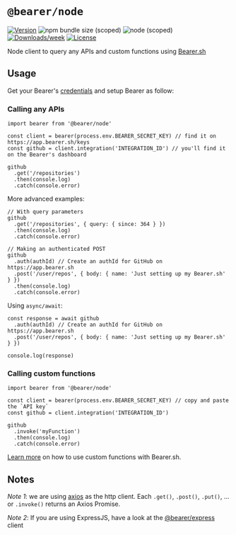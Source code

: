 # `@bearer/node`

[![Version](https://img.shields.io/npm/v/@bearer/logger.svg)](https://npmjs.org/package/@bearer/logger)
![npm bundle size (scoped)](https://img.shields.io/bundlephobia/minzip/@bearer/logger.svg)
![node (scoped)](https://img.shields.io/node/v/@bearer/node.svg)
[![Downloads/week](https://img.shields.io/npm/dw/@bearer/logger.svg)](https://npmjs.org/package/@bearer/logger)
[![License](https://img.shields.io/npm/l/@bearer/logger.svg)](https://github.com/Bearer/bearer/packages/logger/blob/master/package.json)

Node client to query any APIs and custom functions using [Bearer.sh](https://www.bearer.sh)

## Usage

Get your Bearer's [credentials](https://app.bearer.sh/keys) and setup Bearer as follow:

### Calling any APIs

```tsx
import bearer from '@bearer/node'

const client = bearer(process.env.BEARER_SECRET_KEY) // find it on https://app.bearer.sh/keys
const github = client.integration('INTEGRATION_ID') // you'll find it on the Bearer's dashboard

github
  .get('/repositories')
  .then(console.log)
  .catch(console.error)
```

More advanced examples:

```tsx
// With query parameters
github
  .get('/repositories', { query: { since: 364 } })
  .then(console.log)
  .catch(console.error)

// Making an authenticated POST
github
  .auth(authId) // Create an authId for GitHub on https://app.bearer.sh
  .post('/user/repos', { body: { name: 'Just setting up my Bearer.sh' } })
  .then(console.log)
  .catch(console.error)
```

Using `async/await`:

```tsx
const response = await github
  .auth(authId) // Create an authId for GitHub on https://app.bearer.sh
  .post('/user/repos', { body: { name: 'Just setting up my Bearer.sh' } })

console.log(response)
```

### Calling custom functions

```tsx
import bearer from '@bearer/node'

const client = bearer(process.env.BEARER_SECRET_KEY) // copy and paste the `API key`
const github = client.integration('INTEGRATION_ID')

github
  .invoke('myFunction')
  .then(console.log)
  .catch(console.error)
```

[Learn more](https://docs.bearer.sh/working-with-bearer/manipulating-apis) on how to use custom functions with Bearer.sh.

## Notes

_Note 1_: we are using [axios](https://github.com/axios/axios) as the http client. Each `.get()`, `.post()`, `.put()`, ... or `.invoke()` returns an Axios Promise.

_Note 2_: If you are using ExpressJS, have a look at the [@bearer/express](https://github.com/Bearer/bearer/tree/master/packages/express) client
